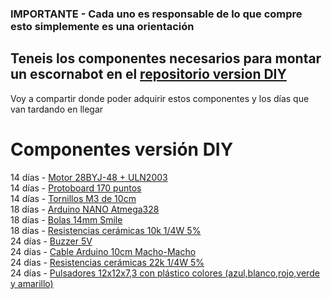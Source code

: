 ### IMPORTANTE - Cada uno es responsable de lo que compre esto simplemente es una orientación

## Teneis los componentes necesarios para montar un escornabot en el [repositorio version DIY](https://github.com/pablorubma/escornabot-DIY/blob/master/README.md)

Voy a compartir donde poder adquirir estos componentes y los días que van tardando en llegar
  
# Componentes versión DIY  
  
14 días - [Motor 28BYJ-48 + ULN2003 ](https://es.aliexpress.com/item/Frees-hipping-5V-4-Phase-Stepper-Step-Motor-Driver-Board-ULN2003-with-drive-Test-Module-Machinery/32706559510.html?spm=a219c.10010108.1000016.1.72b45076qCDVHw&isOrigTitle=true)  
14 días - [Protoboard 170 puntos](https://es.aliexpress.com/item/Free-Shipping-wholesale-1pcs-lot-SYB-170-Mini-Solderless-Prototype-Experiment-Test-Breadboard-170-Tie-points/32348752975.html?spm=a2g0s.9042311.0.0.p4fgU2)  
14 días - [Tornillos M3 de 10cm](https://es.aliexpress.com/item/F85-100pcs-Metric-M3-x-10mm-Phillips-Pan-Head-Screws-Stainless-Steel/32599665025.html?spm=a2g0s.9042311.0.0.zUo5xp)  
18 días - [Arduino NANO Atmega328](https://es.aliexpress.com/item/Nano-V3-ATmega328-CH340G-Micro-USB-Pin-headers-NOT-soldered-Compatible-for-Arduino-Nano-V3-0/32664577152.html?spm=a2g0s.9042311.0.0.h315dx)  
18 días - [Bolas 14mm Smile](https://es.aliexpress.com/item/40-pcs-14mm-Mixed-Smiling-Face-Smile-Round-Ball-Spacer-Beads-Plastic-Acrylic-For-DIY-Necklace/32699472196.html?spm=a2g0s.9042311.0.0.p4fgU2)  
18 días - [Resistencias cerámicas 10k 1/4W 5%](https://es.aliexpress.com/item/1000pcs-Resistors-0-25watt-Carbon-Film-Resistor-10K-10KOHM-0-25W-1-4w-Resistance-SET-5/32424613090.html?spm=a2g0s.9042311.0.0.vco4jq)  
24 días - [Buzzer 5V](https://es.aliexpress.com/item/Free-Shipping-10pcs-Electromagnetic-buzzer-5V-5V-active-buzzer/635190995.html?spm=a2g0s.9042311.0.0.MlqiAH)  
24 días - [Cable Arduino 10cm Macho-Macho](https://es.aliexpress.com/item/Free-shipping-Dupont-line-40pcs-10cm-male-to-male-jumper-wire-Dupont-cable-breadboard-cable-jump/32700513558.html?spm=a2g0s.9042311.0.0.MlqiAH)  
24 días - [Resistencias cerámicas 22k 1/4W 5%](https://es.aliexpress.com/item/Free-Shipping-1000pcs-Resistors-470-OHM-OHMS-1-4W-5-Carbon-Film/685770481.html?spm=a2g0s.9042311.0.0.MlqiAH)  
24 días - [Pulsadores 12x12x7,3 con plástico colores (azul,blanco,rojo,verde y amarillo)](https://es.aliexpress.com/item/Free-shipping-100PCS-Tactile-Push-Button-Switch-Momentary-Tact-Cap-12-12-7-3MM-Micro-switch/32638121990.html?spm=a2g0s.9042311.0.0.ASWhGO)  
